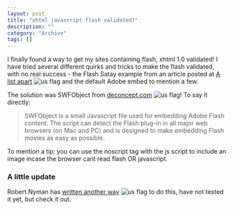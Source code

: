 ```yaml
--- 
layout: post 
title: "xhtml javascript flash validated?"
description: ""
category: "Archive"
tags: []
---  
```

<p>I finally found a way to get my sites containing flash, xhtml 1.0 validated! I have tried several different quirks and tricks to make the flash validated, with no real success - the Flash Satay example from an article posted at <a href="http://www.alistapart.com/articles/flashsatay/">A list apart</a> <img src="http://cdn.umedia.no/img/flag/us.png" alt="us flag"/> and  the default Adobe embed to mention a few.</p> <p>The solution was SWFObject from <a href="http://blog.deconcept.com/swfobject/">deconcept.com</a> <img src="http://cdn.umedia.no/img/flag/us.png" alt="us flag"/>! To say it directly:</p> 
<blockquote>SWFObject is a small Javascript file used for embedding Adobe Flash content. The script can detect the Flash plug-in in all major web browsers (on Mac and PC) and is designed to make embedding Flash movies as easy as possible.</blockquote>
<p>To mention a tip: you can use the noscript tag with the js script to include an image incase the browser cant read flash OR javascript.</p>
<h3>A little update</h3>
<p>Robert Nyman has <a href="http://www.robertnyman.com/2007/02/01/how-to-write-valid-htmlxhtml-code-to-include-flash/">written another way</a> <img src="http://cdn.umedia.no/img/flag/us.png" alt="us flag"/> to do this, have not tested it yet, but check it out.</p>
